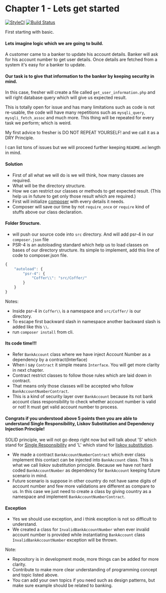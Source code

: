 # Chapter 1 - Lets get started

[![StyleCI](https://styleci.io/repos/57591685/shield)](https://styleci.io/repos/57591685)
[![Build Status](https://travis-ci.org/Modelizer/Bank.svg?branch=STEP-1)](https://travis-ci.org/Modelizer/Bank)

First starting with basic.

#### Lets imagine logic which we are going to build.
A customer came to a banker to update his account details. Banker will ask for his account number to get user details. Once details are fetched from a system it's easy for a banker to update.

#### Our task is to give that information to the banker by keeping security in mind.
In this case, fresher will create a file called `get_user_information.php` and will right database query which will give us expected result.

This is totally open for issue and has many limitations such as code is not re-usable,
the code will have many repetitions such as `mysqli_query`, `mysqli_fetch_assoc` and much more.
This thing will be repeated for every task we perform; which is weird.

My first advice to fresher is DO NOT REPEAT YOURSELF! and we call it as a DRY Principle.

I can list tons of issues but we will proceed further keeping `README.md` length in mind.

#### Solution
* First of all what we will do is we will think, how many classes are required.
* What will be the directory structure.
* How we can restrict our classes or methods to get expected result. (This help us in future to get only those result which are required.)
* First will initialize [composer](https://getcomposer.org/) with every details it needs.
* Composer will save our time by not `require_once` or `require` kind of stuffs above our class declaration.

#### Folder Structure.
* will push our source code into `src` directory. And will add psr-4 in our `composer.json` file
* PSR-4 is an autoloading standard which help us to load classes on bases of our directory structure.
Its simple to implement, add this line of code to composer.json file.
```js
{
    "autoload": {
        "psr-4": {
            "Coffer\\": "src/Coffer/"
        }
    }
}
```

Notes:
* Inside psr-4 in `Coffer\\` is a namespace and `src/Coffer/` is our directory.
* To escape first backward slash in namespace another backward slash is added like this `\\`.
* run `composer install` from cli.

#### Its code time!!!
* Refer `BankAccount` class where we have inject Account Number as a dependency by a contract(Interface)
* When i say `Contract` it simple means `Interface`. You will get more clarity in next chapter.
* Contract restrict classes to follow those rules which are laid down in contract.
* That means only those classes will be accepted who follow `BankAccountNumberContract`.
* This is a kind of security layer over `BankAccount` because its not bank account class responsibility to check
whether account number is valid or not! It must get valid account number to process.

#### Congrats if you understood above 5 points then you are able to understand Single Responsibility, Liskov Substitution and Dependency Injection Principle!
SOLID principle, we will not go deep right now but will talk about
'S' which stand for [Single Responsibility](https://en.wikipedia.org/wiki/Single_responsibility_principle) and
'L' which stand for [liskov substitution](https://en.wikipedia.org/wiki/Liskov_substitution_principle).

* We made a contract `BankAccountNumberContract` which ever class implement this contact can be injected into
`BankAccount` class. This is what we call liskov substitution principle. Because we have not hard coded
`BankAccountNumber` as dependency for `BankAccount` keeping future scenario in mind.
* Future scenario is suppose in other country do not have same digits of account number and few more validations are
different as compare to us.
In this case we just need to create a class by giving country as a namespace and implement `BankAccountNumberContract`.

#### Exception
* Yes we should use exception, and i think exception is not so difficult to understand.
* We created a class for `InvalidBankAccountNumber` when ever invalid account number is provided while
instantiating `BankAccount` class `InvalidBankAccountNumber` exception will be thrown.

Note:

* Repository is in development mode, more things can be added for more clarity.
* Contribute to make more clear understanding of programming concept and topic listed above.
* You can add your own topics if you need such as design patterns, but make sure example should be related to banking.
